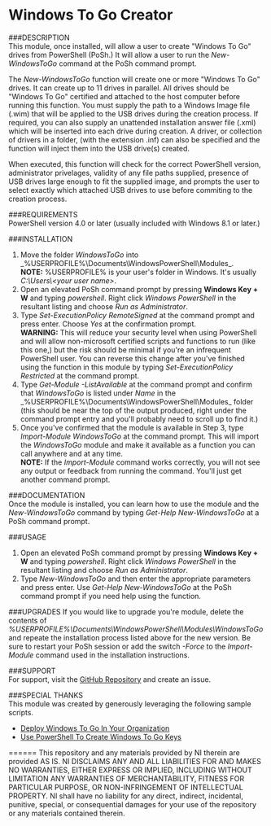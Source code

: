Windows To Go Creator
=====================

###DESCRIPTION  
This module, once installed, will allow a user to create "Windows To Go" drives from PowerShell (PoSh.) It will allow a user to run the _New-WindowsToGo_ command at the PoSh command prompt.

The _New-WindowsToGo_ function will create one or more "Windows To Go" drives. It can create up to 11 drives in parallel. All drives should be "Windows To Go" certified and attached to the host computer before running this function. You must supply the path to a Windows Image file (.wim) that will be applied to the USB drives during the creation process. If required, you can also supply an unattended installation answer file (.xml) which will be inserted into each drive during creation. A driver, or collection of drivers in a folder, (with the extension .inf) can also be specified and the function will inject them into the USB drive(s) created.

When executed, this function will check for the correct PowerShell version, administrator privelages, validity of any file paths supplied, presence of USB drives large enough to fit the supplied image, and prompts the user to select exactly which attached USB drives to use before commiting to the creation process.

###REQUIREMENTS  
PowerShell version 4.0 or later (usually included with Windows 8.1 or later.)

###INSTALLATION  
1. Move the folder _WindowsToGo_ into _%USERPROFILE%\Documents\WindowsPowerShell\Modules\_.  
**NOTE:** %USERPROFILE% is your user's folder in Windows. It's usually _C:\Users\\<your user name\>_.
2. Open an elevated PoSh command prompt by pressing **Windows Key + W** and typing _powershell_. Right click _Windows PowerShell_ in the resultant listing and choose _Run as Administrator_.
3. Type _Set-ExecutionPolicy RemoteSigned_ at the command prompt and press enter. Choose _Yes_ at the confirmation prompt.  
**WARNING:** This will reduce your security level when using PowerShell and will allow non-microsoft certified scripts and functions to run (like this one,) but the risk should be minimal if you're an infrequent PowerShell user.  You can reverse this change after you've finished using the function in this module by typing _Set-ExecutionPolicy Restricted_ at the command prompt.
4. Type _Get-Module -ListAvailable_ at the command prompt and confirm that _WindowsToGo_ is listed under _Name_ in the _%USERPROFILE%\Documents\WindowsPowerShell\Modules\_ folder (this should be near the top of the output produced, right under the command prompt entry and you'll probably need to scroll up to find it.)
5. Once you've confirmed that the module is available in Step 3, type _Import-Module WindowsToGo_ at the command prompt.  This will import the _WindowsToGo_ module and make it available as a function you can call anywhere and at any time.  
**NOTE:** If the _Import-Module_ command works correctly, you will not see any output or feedback from running the command. You'll just get another command prompt.

###DOCUMENTATION  
Once the module is installed, you can learn how to use the module and the _New-WindowsToGo_ command by typing _Get-Help New-WindowsToGo_ at a PoSh command prompt.
	
###USAGE  
1. Open an elevated PoSh command prompt by pressing **Windows Key + W** and typing _powershell_. Right click _Windows PowerShell_ in the resultant listing and choose _Run as Administrator_.
2. Type _New-WindowsToGo_ and then enter the appropriate parameters and press enter. Use _Get-Help New-WindowsToGo_ at the PoSh command prompt if you need help using the function.

###UPGRADES
If you would like to upgrade you're module, delete the contents of _%USERPROFILE%\Documents\WindowsPowerShell\Modules\WindowsToGo_ and repeate the installation process listed above for the new version. Be sure to restart your PoSh session or add the switch _-Force_ to the _Import-Module_ command used in the installation instructions.

###SUPPORT  
For support, visit the [GitHub Repository](https://github.com/FirbyKirby/WindowsToGo) and create an issue.

###SPECIAL THANKS  
This module was created by generously leveraging the following sample scripts.
* [Deploy Windows To Go In Your Organization](https://technet.microsoft.com/en-us/library/jj721578.aspx)
* [Use PowerShell To Create Windows To Go Keys](https://blogs.technet.microsoft.com/heyscriptingguy/2015/10/02/use-powershell-to-create-windows-to-go-keyspart-5/)

======
This repository and any materials provided by NI therein are provided AS IS. NI DISCLAIMS ANY AND ALL LIABILITIES FOR AND MAKES NO WARRANTIES, EITHER EXPRESS OR IMPLIED, INCLUDING WITHOUT LIMITATION ANY WARRANTIES OF MERCHANTABILITY, FITNESS FOR PARTICULAR PURPOSE, OR NON-INFRINGEMENT OF INTELLECTUAL PROPERTY. NI shall have no liability for any direct, indirect, incidental, punitive, special, or consequential damages for your use of the repository or any materials contained therein.
